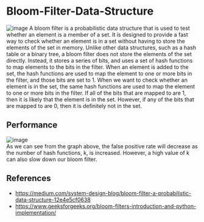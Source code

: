 # Bloom-Filter-Data-Structure
![image](https://user-images.githubusercontent.com/85553852/205939253-fc27b646-03ee-489a-bc21-7e00dcb410ee.png)
A bloom filter is a probabilistic data structure that is used to test whether an element is a member of a set. It is designed to provide a fast way to check whether an element is in a set without having to store the elements of the set in memory. Unlike other data structures, such as a hash table or a binary tree, a bloom filter does not store the elements of the set directly. Instead, it stores a series of bits, and uses a set of hash functions to map elements to the bits in the filter. When an element is added to the set, the hash functions are used to map the element to one or more bits in the filter, and those bits are set to 1. When we want to check whether an element is in the set, the same hash functions are used to map the element to one or more bits in the filter. If all of the bits that are mapped to are 1, then it is likely that the element is in the set. However, if any of the bits that are mapped to are 0, then it is definitely not in the set.

## Performance
![image](https://user-images.githubusercontent.com/85553852/205939426-ac21bf04-5571-48a2-b57b-d51a431b750f.png)  
As we can see from the graph above, the false positive rate will decrease as the number of hash functions, k, is increased. However, a high value of k can also slow down our bloom filter.
## References
- https://medium.com/system-design-blog/bloom-filter-a-probabilistic-data-structure-12e4e5cf0638
- https://www.geeksforgeeks.org/bloom-filters-introduction-and-python-implementation/
